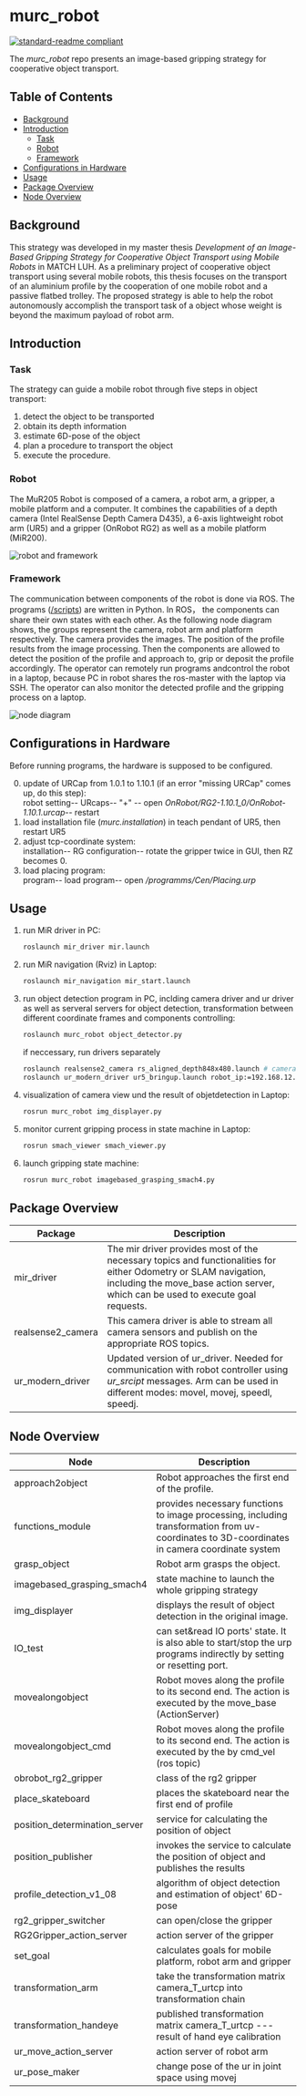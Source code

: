# murc_robot

[![standard-readme compliant](https://img.shields.io/badge/readme%20style-standard-brightgreen.svg?style=flat-square)](https://github.com/RichardLitt/standard-readme)

The *murc_robot* repo presents an image-based gripping strategy for cooperative object transport. 

## Table of Contents

- [Background](#background)
- [Introduction](#introduction)
    - [Task](#task)
    - [Robot](#robot)
    - [Framework](#framework)
- [Configurations in Hardware](#configurations-in-hardware)
- [Usage](#usage)
- [Package Overview](#package-overview)
- [Node Overview](#node-overview)

## Background

This strategy was developed in my master thesis *Development of an Image-Based Gripping Strategy for Cooperative Object Transport using Mobile Robots* in MATCH LUH. As a preliminary project of cooperative object transport using several mobile robots, this thesis focuses on the transport of an aluminium profile by the cooperation of one mobile robot and a passive flatbed trolley. The proposed strategy is able to help the robot autonomously accomplish the transport task of a object whose weight is beyond the maximum payload of robot arm.

## Introduction
### Task
The strategy can guide a mobile robot through five steps in object transport:
1. detect the object to be transported
2. obtain its depth information
3. estimate 6D-pose of the object
4. plan a procedure to transport the object
5. execute the procedure.

### Robot
The MuR205 Robot is composed of a camera, a robot arm, a gripper, a mobile platform and a computer. It combines the capabilities of a depth camera (Intel RealSense Depth Camera D435), a 6-axis lightweight robot arm (UR5) and a gripper (OnRobot RG2) as well as a mobile platform (MiR200).

![robot and framework](https://github.com/BlackieCen/murc_robot/blob/master/pics/Topology.jpg)
### Framework
The communication between components of the robot is done via ROS. The programs ([/scripts](https://github.com/BlackieCen/murc_robot/tree/master/scripts)) are written in Python. In ROS， the components can share their own states with each other. As the following node diagram shows, the groups represent the camera, robot arm and platform respectively. The camera provides the images. The position of the profile results from the image processing. Then the components are allowed to detect the position of the profile and approach to, grip or deposit the profile accordingly. The operator can remotely run programs andcontrol the robot in a laptop, because PC in robot shares the ros-master with the laptop via SSH. The operator can also monitor the detected profile and the gripping process on a laptop.

![node diagram](https://github.com/BlackieCen/murc_robot/blob/master/pics/node_diagram.jpg)

## Configurations in Hardware
Before running programs, the hardware is supposed to be configured.

0. update of URCap from 1.0.1 to 1.10.1 (if an error "missing URCap" comes up, do this step):  
   robot setting-- URcaps-- "+" -- open *OnRobot/RG2-1.10.1_0/OnRobot-1.10.1.urcap*-- restart
1. load installation file (*murc.installation*) in teach pendant of UR5, then restart UR5
2. adjust tcp-coordinate system:  
   installation-- RG configuration-- rotate the gripper twice in GUI, then RZ becomes 0.
3. load placing program:  
   program-- load program-- open */programms/Cen/Placing.urp*

## Usage
1. run MiR driver in PC:  
   ```sh
   roslaunch mir_driver mir.launch
   ```
2. run MiR navigation (Rviz) in Laptop:  
   ```sh
   roslaunch mir_navigation mir_start.launch
   ```
3. run object detection program in PC, inclding camera driver and ur driver as well as serveral servers for object detection, transformation between different coordinate frames and components controlling:  
   ```sh
   roslaunch murc_robot object_detector.py
   ```
   if neccessary, run drivers separately
   ```sh
   roslaunch realsense2_camera rs_aligned_depth848x480.launch # camera driver
   roslaunch ur_modern_driver ur5_bringup.launch robot_ip:=192.168.12.90 # ur driver
   ```
4. visualization of camera view und the result of objetdetection in Laptop:  
   ```sh
   rosrun murc_robot img_displayer.py
   ```
5. monitor current gripping process in state machine in Laptop:  
   ```sh
   rosrun smach_viewer smach_viewer.py
   ```
6. launch gripping state machine:  
   ```sh
   rosrun murc_robot imagebased_grasping_smach4.py
   ```

## Package Overview

Package | Description
------------- | -------------
mir_driver    |   The mir driver provides most of the necessary topics and functionalities for either Odometry or SLAM navigation, including the move_base action server, which can be used to execute goal requests. 
realsense2_camera     | This camera driver is able to stream all camera sensors and publish on the appropriate ROS topics.
ur_modern_driver | Updated version of ur_driver. Needed for communication with robot controller using *ur_srcipt* messages. Arm can be used in different modes: movel, movej, speedl, speedj. 

## Node Overview

Node | Description
------------- | -------------
approach2object | Robot approaches the first end of the profile.
functions_module | provides necessary functions to image processing, including transformation from uv-coordinates to 3D-coordinates in camera coordinate system
grasp_object | Robot arm grasps the object.
imagebased_grasping_smach4 | state machine to launch the whole gripping strategy
img_displayer | displays the result of object detection in the original image.
IO_test | can set&read IO ports' state. It is also able to start/stop the urp programs indirectly by setting or resetting port.
movealongobject | Robot moves along the profile to its second end. The action is executed by the move_base (ActionServer)
movealongobject_cmd | Robot moves along the profile to its second end. The action is executed by the by cmd_vel (ros topic)
obrobot_rg2_gripper | class of the rg2 gripper
place_skateboard | places the skateboard near the first end of profile
position_determination_server | service for calculating the position of object
position_publisher | invokes the service to calculate the position of object and publishes the results
profile_detection_v1_08 | algorithm of object detection and estimation of object' 6D-pose
rg2_gripper_switcher | can open/close the gripper
RG2Gripper_action_server | action server of the gripper
set_goal | calculates goals for mobile platform, robot arm and gripper
transformation_arm | take the transformation matrix camera_T_urtcp into transformation chain
transformation_handeye | published transformation matrix camera_T_urtcp --- result of hand eye calibration
ur_move_action_server | action server of robot arm
ur_pose_maker | change pose of the ur in joint space using movej
